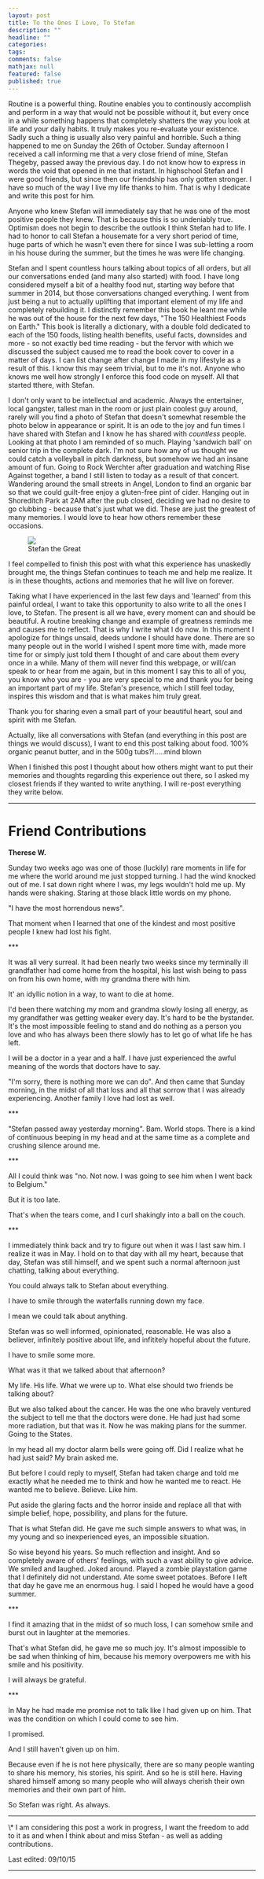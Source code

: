 ```yaml
---
layout: post
title: To the Ones I Love, To Stefan
description: ""
headline: ""
categories:
tags:
comments: false
mathjax: null
featured: false
published: true
---
```


Routine is a powerful thing. Routine enables you to continously accomplish and perform in a way that would not be possible without it, but every once in a while something happens that completely shatters the way you look at life and your daily habits. It truly makes you re-evaluate your existence. Sadly such a thing is usually also very painful and horrible. Such a thing happened to me on Sunday the 26th of October. Sunday afternoon I received a call informing me that a very close friend of mine, Stefan Thegeby, passed away the previous day. I do not know how to express in words the void that opened in me that instant. In highschool Stefan and I were good friends, but since then our friendship has only gotten stronger. I have so much of the way I live my life thanks to him. That is why I dedicate and write this post for him.

Anyone who knew Stefan will immediately say that he was one of the most positive people they knew. That is because this is so undeniably true. Optimism does not begin to describe the outlook I think Stefan had to life. I had to honor to call Stefan a housemate for a very short period of time, huge parts of which he wasn't even there for since I was sub-letting a room in his house during the summer, but the times he was were life changing.

Stefan and I spent countless hours talking about topics of all orders, but all our conversations ended (and many also started) with food. I have long considered myself a bit of a healthy food nut, starting way before that summer in 2014, but those conversations changed everything. I went from just being a nut to actually uplifting that important element of my life and completely rebuilding it. I distinctly remember this book he leant me while he was out of the house for the next few days, "The 150 Healthiest Foods on Earth." This book is literally a dictionary, with a double fold dedicated to each of the 150 foods, listing health benefits, useful facts, downsides and more - so not exactly bed time reading - but the fervor with which we discussed the subject caused me to read the book cover to cover in a matter of days. I can list change after change I made in my lifestyle as a result of this. I know this may seem trivial, but to me it's not. Anyone who knows me well how strongly I enforce this food code on myself. All that started tthere, with Stefan.

I don't only want to be intellectual and academic. Always the entertainer, local gangster, tallest man in the room or just plain coolest guy around, rarely will you find a photo of Stefan that doesn't somewhat resemble the photo below in appearance or spirit. It is an ode to the joy and fun times I have shared with Stefan and I know he has shared with _countless_ people. Looking at that photo I am reminded of so much. Playing 'sandwich ball' on senior trip in the complete dark. I'm not sure how any of us thought we could catch a volleyball in pitch darkness, but somehow we had an insane amount of fun. Going to Rock Werchter after graduation and watching Rise Against together, a band I still listen to today as a result of that concert. Wandering around the small streets in Angel, London to find an organic bar so that we could guilt-free enjoy a gluten-free pint of cider. Hanging out in Shoreditch Park at 2AM after the pub closed, deciding we had no desire to go clubbing - because that's just what we did. These are just the greatest of many memories. I would love to hear how others remember these occasions.

<figure>
  <img src="{{ site.url }}/images/stefanthegreat.jpg" style="max-height: 400px;">
  <figcaption>Stefan the Great</figcaption>
</figure>

I feel compelled to finish this post with what this experience has unaskedly brought me, the things Stefan continues to teach me and help me realize. It is in these thoughts, actions and memories that he will live on forever.

Taking what I have experienced in the last few days and 'learned' from this painful ordeal, I want to take this opportunity to also write to all the ones I love, to Stefan. The present is all we have, every moment can and should be beautiful. A routine breaking change and example of greatness reminds me and causes me to reflect. That is why I write what I do now. In this moment I apologize for things unsaid, deeds undone I should have done. There are so many people out in the world I wished I spent more time with, made more time for or simply just told them I thought of and care about them every once in a while. Many of them will never find this webpage, or will/can speak to or hear from me again, but in this moment I say this to all of you, you know who you are - you are very special to me and thank you for being an important part of my life. Stefan's presence, which I still feel today, inspires this wisdom and that is what makes him truly great.

Thank you for sharing even a small part of your beautiful heart, soul and spirit with me Stefan.

Actually, like all conversations with Stefan (and everything in this post are things we would discuss), I want to end this post talking about food. 100% organic peanut butter, and in the 500g tubs?!.....mind blown


When I finished this post I thought about how others might want to put their memories and thoughts regarding this experience out there, so I asked my closest friends if they wanted to write anything. I will re-post everything they write below.

<hr>

# Friend Contributions

**Therese W.**

Sunday two weeks ago was one of those (luckily) rare moments in life for me where the world around me just stopped turning. I had the wind knocked out of me. I sat down right where I was, my legs wouldn't hold me up. My hands were shaking. Staring at those black little words on my phone.

"I have the most horrendous news".

That moment when I learned that one of the kindest and most positive people I knew had lost his fight.

\***

It was all very surreal. It had been nearly two weeks since my terminally ill grandfather had come home from the hospital, his last wish being to pass on from his own home, with my grandma there with him.

It' an idyllic notion in a way, to want to die at home.

I'd been there watching my mom and grandma slowly losing all energy, as my grandfather was getting weaker every day. It's hard to be the bystander. It's the most impossible feeling to stand and do nothing as a person you love and who has always been there slowly has to let go of what life he has left.

I will be a doctor in a year and a half. I have just experienced the awful meaning of the words that doctors have to say.

"I'm sorry, there is nothing more we can do".
And then came that Sunday morning, in the midst of all that loss and all that sorrow that I was already experiencing. Another family I love had lost as well.

\***

"Stefan passed away yesterday morning".
Bam. World stops. There is a kind of continuous beeping in my head and at the same time as a complete and crushing silence around me.

\***

All I could think was "no. Not now. I was going to see him when I went back to Belgium."

But it is too late.

That's when the tears come, and I curl shakingly into a ball on the couch.

\***

I immediately think back and try to figure out when it was I last saw him. I realize it was in May. I hold on to that day with all my heart, because that day, Stefan was still himself, and we spent such a normal afternoon just chatting, talking about everything.

You could always talk to Stefan about everything.

I have to smile through the waterfalls running down my face.

I mean we could talk about anything.

Stefan was so well informed, opinionated, reasonable. He was also a believer, infinitely positive about life, and infititely hopeful about the future.

I have to smile some more.

What was it that we talked about that afternoon?

My life. His life. What we were up to. What else should two friends be talking about?

But we also talked about the cancer. He was the one who bravely ventured the subject to tell me that the doctors were done. He had just had some more radiation, but that was it. Now he was making plans for the summer. Going to the States.

In my head all my doctor alarm bells were going off. Did I realize what he had just said? My brain asked me.

But before I could reply to myself, Stefan had taken charge and told me exactly what he needed me to think and how he wanted me to react. He wanted me to believe. Believe. Like him.

Put aside the glaring facts and the horror inside and replace all that with simple belief, hope, possibility, and plans for the future.

That is what Stefan did. He gave me such simple answers to what was, in my young and so inexperienced eyes, an impossible situation.

So wise beyond his years. So much reflection and insight. And so completely aware of others' feelings, with such a vast ability to give advice.
We smiled and laughed. Joked around. Played a zombie playstation game that I definitely did not understand. Ate some sweet potatoes.
Before I left that day he gave me an enormous hug. I said I hoped he would have a good summer.

\***

I find it amazing that in the midst of so much loss, I can somehow smile and burst out in laughter at the memories.

That's what Stefan did, he gave me so much joy. It's almost impossible to be sad when thinking of him, because his memory overpowers me with his smile and his positivity.

I will always be grateful.

\***

In May he had made me promise not to talk like I had given up on him. That was the condition on which I could come to see him.

I promised.

And I still haven't given up on him.

Because even if he is not here physically, there are so many people wanting to share his memory, his stories, his spirit. And so he is still here. Having shared himself among so many people who will always cherish their own memories and their own part of him.

So Stefan was right. As always.

<hr>
\* I am considering this post a work in progress, I want the freedom to add to it as and when I think about and miss Stefan - as well as adding contributions.

Last edited: 09/10/15
<hr>
